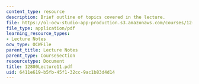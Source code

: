 ```yaml
---
content_type: resource
description: Brief outline of topics covered in the lecture.
file: https://ol-ocw-studio-app-production.s3.amazonaws.com/courses/12-800-fluid-dynamics-of-the-atmosphere-and-ocean-fall-2004/6411e619b5fb45f132cc9ac1b83d4d14_12800Lecture11.pdf
file_type: application/pdf
learning_resource_types:
- Lecture Notes
ocw_type: OCWFile
parent_title: Lecture Notes
parent_type: CourseSection
resourcetype: Document
title: 12800Lecture11.pdf
uid: 6411e619-b5fb-45f1-32cc-9ac1b83d4d14
---
```

